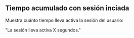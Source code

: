 ## Tiempo acumulado con sesión inciada

Muestra cuánto tiempo lleva activa la sesión del usuario:

"La sesión lleva activa X segundos."